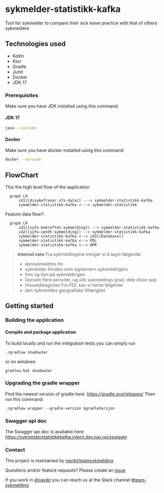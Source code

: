 # sykmelder-statistikk-kafka 
Tool for sykmelder to compare their sick leave practice with that of others sykmeldere

## Technologies used
* Kotlin
* Ktor
* Gradle
* Junit
* Docker
* JDK 17

### Prerequisites
Make sure you have JDK installed using this command:
#### JDK 17
```bash script
java --version
```

#### Docker
Make sure you have docker installed using this command:
```bash script
docker --version
```


## FlowChart
This the high level flow of the application
```mermaid
  graph LR
      id1([disykefravar.sfs-data]) ---> sykmelder-statistikk-kafka
      sykmelder-statistikk-kafka <---> sykmelder-statistikk
```

Feature data flow?:
```mermaid
  graph LR
      id1([syfo-bekreftet-sykmelding]) --> sykmelder-statistikk-kafka
      id2([syfo-sendt-sykmelding]) --> sykmelder-statistikk-kafka
      sykmelder-statistikk-kafka <--> id3[(Database)]
      sykmelder-statistikk-kafka <--> PDL
      sykmelder-statistikk-kafka <--> HPR
```

> **Internal note**
> Fra sykmeldingene trenger vi å lagre følgende:
> * densykmeldtes fnr
> * sykmelder fnr(den som signernern sykmeldingen)
> * fom og tom på sykmeldingen
> * Dersom flere perioder, og ulik sykmeldings grad, dele disse opp
> * Houveddiagnose
> Fra PDL kan vi hente følgende
> * den sykmeldtes geografiske tilhørighet


## Getting started

### Building the application
#### Compile and package application
To build locally and run the integration tests you can simply run
``` shell
./gradlew shadowJar
```
or on windows
``` shell
gradlew.bat shadowJar
```

### Upgrading the gradle wrapper
Find the newest version of gradle here: https://gradle.org/releases/ Then run this command:
``` shell
./gradlew wrapper --gradle-version $gradleVersjon
```

### Swagger api doc
The Swagger api doc is available here
https://sykmelderstatistikkkafka.intern.dev.nav.no/swagger

### Contact

This project is maintained by [navikt/teamsykmelding](CODEOWNERS)

Questions and/or feature requests?
Please create an [issue](https://github.com/navikt/sykmelder-statistikk-kafka/issues)

If you work in [@navikt](https://github.com/navikt) you can reach us at the Slack
channel [#team-sykmelding](https://nav-it.slack.com/archives/CMA3XV997)

